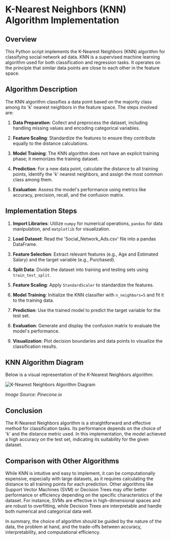 # K-Nearest Neighbors (KNN) Algorithm Implementation

## Overview

This Python script implements the K-Nearest Neighbors (KNN) algorithm for classifying social network ad data. KNN is a supervised machine learning algorithm used for both classification and regression tasks. It operates on the principle that similar data points are close to each other in the feature space. 

## Algorithm Description

The KNN algorithm classifies a data point based on the majority class among its 'k' nearest neighbors in the feature space. The steps involved are:

1. **Data Preparation**: Collect and preprocess the dataset, including handling missing values and encoding categorical variables.

2. **Feature Scaling**: Standardize the features to ensure they contribute equally to the distance calculations.

3. **Model Training**: The KNN algorithm does not have an explicit training phase; it memorizes the training dataset.

4. **Prediction**: For a new data point, calculate the distance to all training points, identify the 'k' nearest neighbors, and assign the most common class among them.

5. **Evaluation**: Assess the model's performance using metrics like accuracy, precision, recall, and the confusion matrix.

## Implementation Steps

1. **Import Libraries**: Utilize `numpy` for numerical operations, `pandas` for data manipulation, and `matplotlib` for visualization.

2. **Load Dataset**: Read the 'Social_Network_Ads.csv' file into a pandas DataFrame.

3. **Feature Selection**: Extract relevant features (e.g., Age and Estimated Salary) and the target variable (e.g., Purchased).

4. **Split Data**: Divide the dataset into training and testing sets using `train_test_split`.

5. **Feature Scaling**: Apply `StandardScaler` to standardize the features.

6. **Model Training**: Initialize the KNN classifier with `n_neighbors=5` and fit it to the training data.

7. **Prediction**: Use the trained model to predict the target variable for the test set.

8. **Evaluation**: Generate and display the confusion matrix to evaluate the model's performance.

9. **Visualization**: Plot decision boundaries and data points to visualize the classification results.

## KNN Algorithm Diagram

Below is a visual representation of the K-Nearest Neighbors algorithm:

![K-Nearest Neighbors Algorithm Diagram](https://www.pinecone.io/wp-content/uploads/2021/06/knn-diagram.png)

*Image Source: Pinecone.io*

## Conclusion

The K-Nearest Neighbors algorithm is a straightforward and effective method for classification tasks. Its performance depends on the choice of 'k' and the distance metric used. In this implementation, the model achieved a high accuracy on the test set, indicating its suitability for the given dataset.

## Comparison with Other Algorithms

While KNN is intuitive and easy to implement, it can be computationally expensive, especially with large datasets, as it requires calculating the distance to all training points for each prediction. Other algorithms like Support Vector Machines (SVM) or Decision Trees may offer better performance or efficiency depending on the specific characteristics of the dataset. For instance, SVMs are effective in high-dimensional spaces and are robust to overfitting, while Decision Trees are interpretable and handle both numerical and categorical data well.

In summary, the choice of algorithm should be guided by the nature of the data, the problem at hand, and the trade-offs between accuracy, interpretability, and computational efficiency. 